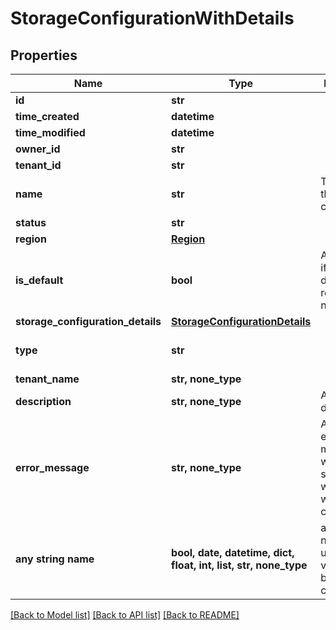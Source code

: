 # StorageConfigurationWithDetails


## Properties
Name | Type | Description | Notes
------------ | ------------- | ------------- | -------------
**id** | **str** |  | 
**time_created** | **datetime** |  | 
**time_modified** | **datetime** |  | 
**owner_id** | **str** |  | 
**tenant_id** | **str** |  | 
**name** | **str** | The name of the storage configuration | 
**status** | **str** |  | 
**region** | [**Region**](Region.md) |  | 
**is_default** | **bool** | An indication if this is the default in region for new projects | 
**storage_configuration_details** | [**StorageConfigurationDetails**](StorageConfigurationDetails.md) |  | 
**type** | **str** |  | defaults to "AWS_S3"
**tenant_name** | **str, none_type** |  | [optional] 
**description** | **str, none_type** | An optional description | [optional] 
**error_message** | **str, none_type** | An optional error message when something went wrong with the configuration | [optional] 
**any string name** | **bool, date, datetime, dict, float, int, list, str, none_type** | any string name can be used but the value must be the correct type | [optional]

[[Back to Model list]](../README.md#documentation-for-models) [[Back to API list]](../README.md#documentation-for-api-endpoints) [[Back to README]](../README.md)


